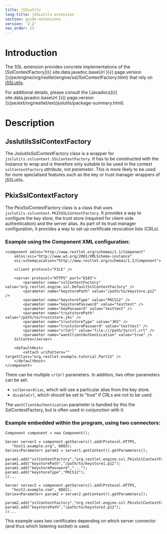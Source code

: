 ```yaml
---
title: jSSLutils
long-title: jSSLutils extension
section: guide-extensions
version: '2.2'
nav_order: 23
---
```

# Introduction

The SSL extension provides concrete implementations of the
[SslContextFactory]({{ site.data.javadoc.baseUrl }}{{ page.version }}/jse/engine/org/restlet/engine/ssl/SslContextFactory.html)
that rely on
[jSSLutils](http://code.google.com/p/jsslutils/).

For additional details, please consult the
[Javadocs]({{ site.data.javadoc.baseUrl }}{{ page.version }}/jse/ext/org/restlet/ext/jsslutils/package-summary.html).

# Description

## JsslutilsSslContextFactory

The JsslutilsSslContextFactory class is a wrapper for
`jsslutils.sslcontext.SSLContextFactory`. It has to be constructed with
the instance to wrap and is therefore only suitable to be used in the
context `sslContextFactory` *attribute*, not *parameter*. This is more
likely to be used for more specialised features such as the key or trust
manager wrappers of jSSLutils.

## PkixSslContextFactory

The PkixSslContextFactory class is a class that uses
`jsslutils.sslcontext.PKIXSSLContextFactory`. It provides a way to
configure the key store, the trust store (required for client-side
authentication) and the server alias. As part of its trust manager
configuration, it provides a way to set up certificate revocation lists
(CRLs).

### Example using the Component XML configuration:

<pre class="language-markup"><code class="language-markup">&lt;component xmlns=&quot;http://www.restlet.org/schemas/1.1/Component&quot;
    xmlns:xsi=&quot;http://www.w3.org/2001/XMLSchema-instance&quot;
    xsi:schemaLocation=&quot;http://www.restlet.org/schemas/1.1/Component&quot;&gt;

    &lt;client protocol=&quot;FILE&quot; /&gt;

    &lt;server protocol=&quot;HTTPS&quot; port=&quot;8183&quot;&gt;
        &lt;parameter name=&quot;sslContextFactory&quot; value=&quot;org.restlet.engine.ssl.DefaultSslContextFactory&quot; /&gt;
        &lt;parameter name=&quot;keystorePath&quot; value=&quot;/path/to/keystore.p12&quot; /&gt;
        &lt;parameter name=&quot;keystoreType&quot; value=&quot;PKCS12&quot; /&gt;
        &lt;parameter name=&quot;keystorePassword&quot; value=&quot;testtest&quot; /&gt;
        &lt;parameter name=&quot;keyPassword&quot; value=&quot;testtest&quot; /&gt;
        &lt;parameter name=&quot;truststorePath&quot; value=&quot;/path/to/truststore.jks&quot; /&gt;
        &lt;parameter name=&quot;truststoreType&quot; value=&quot;JKS&quot; /&gt;
        &lt;parameter name=&quot;truststorePassword&quot; value=&quot;testtest&quot; /&gt;
        &lt;parameter name=&quot;crlUrl&quot; value=&quot;file:///path/to/crl.crl&quot; /&gt;
        &lt;parameter name=&quot;wantClientAuthentication&quot; value=&quot;true&quot; /&gt;
    SslConte&lt;/server&gt;

    &lt;defaultHost&gt;
        &lt;attach uriPattern=&quot;&quot; targetClass=&quot;org.restlet.example.tutorial.Part12&quot; /&gt;
    &lt;/defaultHost&gt;
&lt;/component&gt;
</code></pre>

There can be multiple `crlUrl` parameters. In addition, two other
parameters can be set:

-   `sslServerAlias`, which will use a particular alias from the key
    store.
-   `disableCrl`, which should be set to "true" if CRLs are not to be
    used.

The `wantClientAuthentication` parameter is handled by this the
SslContextFactory, but is often used in conjunction with it.

### Example embedded within the program, using two connectors:

<pre class="language-java"><code class="language-java">Component component = new Component();

Server server1 = component.getServers().add(Protocol.HTTPS,
   "host1.example.org", 8083);
Series&lt;Parameter&gt; param1 = server1.getContext().getParameters();

param1.add("sslContextFactory","org.restlet.engine.ssl.PkixSslContextFactory");
param1.add("keystorePath","/path/to/keystore1.p12");
param1.add("keystorePassword","...");
param1.add("keystoreType","PKCS12");
//...

Server server2 = component.getServers().add(Protocol.HTTPS,
   "host2.example.com", 8083);
Series&lt;Parameter&gt; param2 = server2.getContext().getParameters();

param2.add("sslContextFactory","org.restlet.engine.ssl.PkixSslContextFactory");
param2.add("keystorePath","/path/to/keystore2.p12");
//...
</code></pre>

This example uses two certificates depending on which server connector
(and thus which listening socket) is used.
